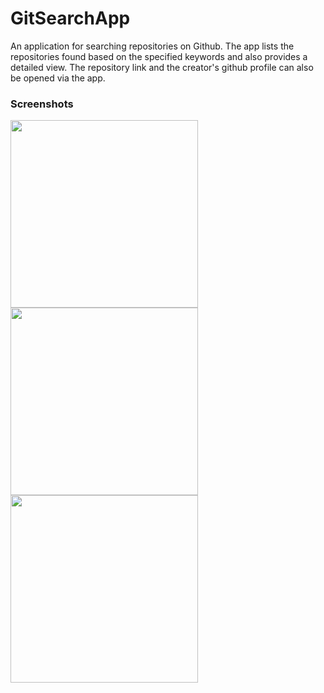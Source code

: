 # GitSearchApp
An application for searching repositories on Github. The app lists the repositories found based on the specified keywords and also provides a detailed view. The repository link and the creator's github profile can also be opened via the app.

### Screenshots
<img src="https://user-images.githubusercontent.com/61664782/235151598-24254741-254b-437a-99b8-6d30f88800a3.png" width="300"/> <img src="https://user-images.githubusercontent.com/61664782/235151712-3198c298-42c1-4e40-ba43-e78486506219.png" width="300"/><img src="https://user-images.githubusercontent.com/61664782/235151827-dcc0705a-7f80-4cb5-910e-18023dd9d27a.png" width="300"/>

